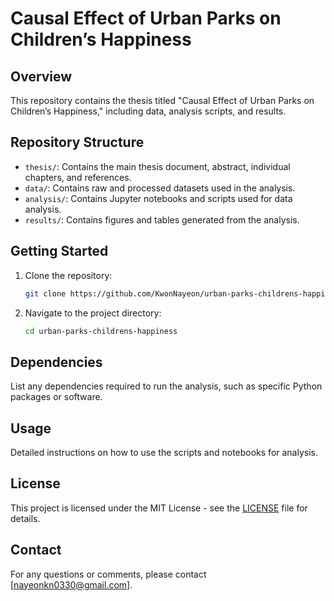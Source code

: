 # Causal Effect of Urban Parks on Children’s Happiness

## Overview
This repository contains the thesis titled "Causal Effect of Urban Parks on Children’s Happiness," including data, analysis scripts, and results.

## Repository Structure
- `thesis/`: Contains the main thesis document, abstract, individual chapters, and references.
- `data/`: Contains raw and processed datasets used in the analysis.
- `analysis/`: Contains Jupyter notebooks and scripts used for data analysis.
- `results/`: Contains figures and tables generated from the analysis.

## Getting Started
1. Clone the repository:
    ```bash
    git clone https://github.com/KwonNayeon/urban-parks-childrens-happiness.git
    ```
2. Navigate to the project directory:
    ```bash
    cd urban-parks-childrens-happiness
    ```

## Dependencies
List any dependencies required to run the analysis, such as specific Python packages or software.

## Usage
Detailed instructions on how to use the scripts and notebooks for analysis.

## License
This project is licensed under the MIT License - see the [LICENSE](LICENSE) file for details.

## Contact
For any questions or comments, please contact [nayeonkn0330@gmail.com].
